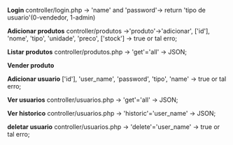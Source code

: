 **Login** controller/login.php -> 'name' and 'password'-> return 'tipo de usuario'(0-vendedor, 1-admin)

**Adicionar produtos** controller/produtos ->'produto'->'adicionar', ['id'], 'nome', 'tipo', 'unidade', 'preco', ['stock'] -> true or tal erro;

**Listar produtos** controller/produtos.php -> 'get'='all' -> JSON;

**Vender produto**

**Adicionar usuario** ['id'], 'user_name', 'password', 'tipo', 'name' -> true or tal erro;

**Ver usuarios** controller/usuarios.php -> 'get'='all' -> JSON;

**Ver historico** controller/usuarios.php -> 'historic'='user_name' -> JSON;

**deletar usuario** controller/usuarios.php -> 'delete'='user_name' -> true or tal erro;
